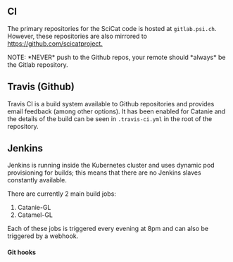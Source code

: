 ## CI

The primary repositories for the SciCat code is hosted at `gitlab.psi.ch`. However, these repositories are also mirrored to [https://github.com/scicatproject. ](https://github.com/scicatproject)

NOTE: \*NEVER\* push to the Github repos, your remote should \*always\* be the Gitlab repository.

## Travis \(Github\)

Travis CI is a build system available to Github repositories and provides email feedback \(among other options\). It has been enabled for Catanie and the details of the build can be seen in `.travis-ci.yml` in the root of the repository.

## Jenkins

Jenkins is running inside the Kubernetes cluster and uses dynamic pod provisioning for builds; this means that there are no Jenkins slaves constantly available.

There are currently 2 main build jobs:

1. Catanie-GL
2. Catamel-GL

Each of these jobs is triggered every evening at 8pm and can also be triggered by a webhook.

#### Git hooks





